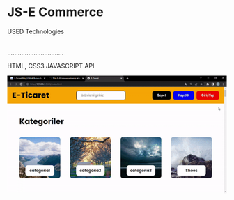 <h1>  JS-E Commerce</h1>

USED Technologies

</br>................................</br>

HTML, CSS3 JAVASCRIPT API

![Github stats 1](screen.gif)
